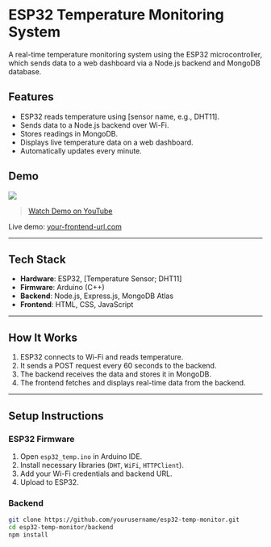# ESP32 Temperature Monitoring System

A real-time temperature monitoring system using the ESP32 microcontroller, which sends data to a web dashboard via a Node.js backend and MongoDB database.

## Features

- ESP32 reads temperature using [sensor name, e.g., DHT11].
- Sends data to a Node.js backend over Wi-Fi.
- Stores readings in MongoDB.
- Displays live temperature data on a web dashboard.
- Automatically updates every minute.

## Demo

[![](https://img.youtube.com/vi/YOUR_VIDEO_ID/0.jpg)](https://www.youtube.com/watch?v=YOUR_VIDEO_ID)

> [Watch Demo on YouTube](https://www.youtube.com/watch?v=YOUR_VIDEO_ID)

Live demo: [your-frontend-url.com](https://your-frontend-url.com)

---

## Tech Stack

- **Hardware**: ESP32, [Temperature Sensor; DHT11]
- **Firmware**: Arduino (C++)
- **Backend**: Node.js, Express.js, MongoDB Atlas
- **Frontend**: HTML, CSS, JavaScript

---

## How It Works

1. ESP32 connects to Wi-Fi and reads temperature.
2. It sends a POST request every 60 seconds to the backend.
3. The backend receives the data and stores it in MongoDB.
4. The frontend fetches and displays real-time data from the backend.

---


## Setup Instructions

### ESP32 Firmware

1. Open `esp32_temp.ino` in Arduino IDE.
2. Install necessary libraries (`DHT`, `WiFi`, `HTTPClient`).
3. Add your Wi-Fi credentials and backend URL.
4. Upload to ESP32.

### Backend

```bash
git clone https://github.com/yourusername/esp32-temp-monitor.git
cd esp32-temp-monitor/backend
npm install
